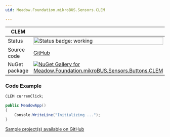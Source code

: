 ```yaml
---
uid: Meadow.Foundation.mikroBUS.Sensors.CLEM

---
```


| CLEM | |
|--------|--------|
| Status | <img src="https://img.shields.io/badge/Working-brightgreen" style="width: auto; height: -webkit-fill-available;" alt="Status badge: working" /> |
| Source code | [GitHub](https://github.com/WildernessLabs/Meadow.Foundation.MikroBus/tree/main/Source/CLEM) |
| NuGet package | <a href="https://www.nuget.org/packages/Meadow.Foundation.mikroBUS.Sensors.Buttons.CLEM/" target="_blank"><img src="https://img.shields.io/nuget/v/Meadow.Foundation.mikroBUS.Sensors.Buttons.CLEM.svg?label=Meadow.Foundation.mikroBUS.Sensors.Buttons.CLEM" alt="NuGet Gallery for Meadow.Foundation.mikroBUS.Sensors.Buttons.CLEM" /></a> |

### Code Example

```csharp
CLEM currenClick;

public MeadowApp()
{
    Console.WriteLine("Initializing ...");
}

```

[Sample project(s) available on GitHub](https://github.com/WildernessLabs/Meadow.Foundation.MikroBus/tree/main/Source/CLEM/Sample/CLEM_Sample)

